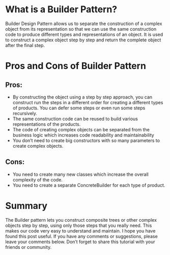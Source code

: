 # **What is a Builder Pattern?**

Builder Design Pattern allows us to separate the construction of a complex object from its representation so that we can use the same construction code to produce different types and representations of an object. It is used to construct a complex object step by step and return the complete object after the final step.

# **Pros and Cons of Builder Pattern**

## Pros:

- By constructing the object using a step by step approach, you can construct run the steps in a different order for creating a different types of products. You can defer some steps or even run some steps recursively.
- The same construction code can be reused to build various representations of the products.
- The code of creating complex objects can be separated from the business logic which increases code readability and maintainability
- You don’t need to create big constructors with so many parameters to create complex objects.

## Cons:

- You need to create many new classes which increase the overall complexity of the code.
- You need to create a separate ConcreteBuilder for each type of product.

# **Summary**

The Builder pattern lets you construct composite trees or other complex objects step by step, using only those steps that you really need. This makes our code very easy to understand and maintain. I hope you have found this post useful. If you have any comments or suggestions, please leave your comments below. Don’t forget to share this tutorial with your friends or community.
